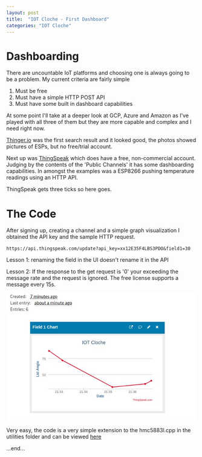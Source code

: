 ```yaml
---
layout: post
title:  "IOT Cloche - First Dashboard"
categories: "IOT Cloche"
---
```


# Dashboarding

There are uncountable IoT platforms and choosing one is always going to be a problem. My current criteria are fairly simple
1. Must be free
1. Must have a simple HTTP POST API
1. Must have some built in dashboard capabilities

At some point I'll take at a deeper look at GCP, Azure and Amazon as I've played with all three of them but they are more capable and complex and I need right now.

[Thinger.io](http://thinger.io) was the first search result and it looked good, the photos showed pictures of ESPs, but no free/trial account.

Next up was [ThingSpeak](http://thingspeak.com) which does have a free, non-commercial account. Judging by the contents of the 'Public Channels' it has some dashboarding capabilities. In amongst the examples was a ESP8266 pushing temperature readings using an HTTP API.

ThingSpeak gets three ticks so here goes.

# The Code

After signing up, creating a channel and a simple graph visualization I obtained the API key and the sample HTTP request.

```
https://api.thingspeak.com/update?api_key=xx12E35F4LBS3PDO&field1=30
```

Lesson 1: renaming the field in the UI doesn't rename it in the API

Lesson 2: If the response to the get request is '0' your exceeding the message rate and the request is ignored. The free license supports a message every 15s.

![Thingspeak Dashboard](images/thingspeak_dashboard.jpg)

Very easy, the code is a very simple extension to the hmc5883l.cpp in the utilities folder and can be viewed [here](../../src/utilities/hmc5883l.cpp)

...end...